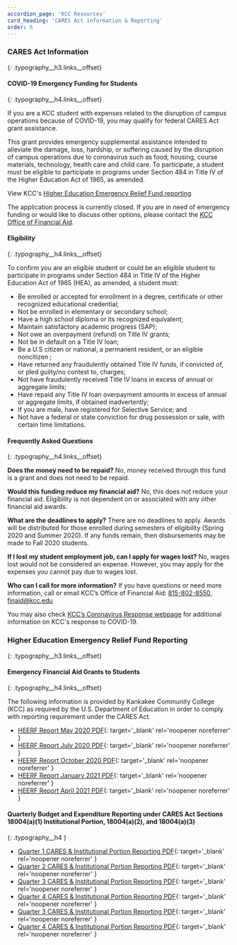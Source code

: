```yaml
---
accordion_page: 'KCC Resources'
card_heading: 'CARES Act information & Reporting'
order: 6
---
```


### CARES Act Information
{: .typography__h3.links__offset}

#### ​COVID-19 Emergency Funding for Students
{: .typography__h4.links__offset}

If you are a KCC student with expenses related to the disruption of campus operations because of COVID-19, you may qualify for federal CARES Act grant assistance.

This grant provides emergency supplemental assistance intended to alleviate the damage, loss, hardship, or suffering caused by the disruption of campus operations due to coronavirus such as food, housing, course materials, technology, health care and child care. To participate, a student must be eligible to participate in programs under Section 484 in Title IV of the Higher Education Act of 1965, as amended.

View KCC's [Higher Education Emergency Relief Fund reporting](#higher-education-emergency-relief-fund-reporting)

The application process is currently closed. If you are in need of emergency funding or would like to discuss other options, please contact the [KCC Office of Financial Aid](mailto:finaid@kcc.edu).

#### Eligibility
{: .typography__h4.links__offset}

To confirm you are an eligible student or could be an eligible student to participate in programs under Section 484 in Title IV of the Higher Education Act of 1965 (HEA), as amended, a student must:

* Be enrolled or accepted for enrollment in a degree, certificate or other recognized educational credential;
* Not be enrolled in elementary or secondary school;
* Have a high school diploma or its recognized equivalent;
* Maintain satisfactory academic progress (SAP);
* Not owe an overpayment (refund) on Title IV grants;
* Not be in default on a Title IV loan;
* Be a U.S citizen or national, a permanent resident, or an eligible noncitizen ;
* Have returned any fraudulently obtained Title IV funds, if convicted of, or pled guilty/no contest to, charges;
* Not have fraudulently received Title IV loans in excess of annual or aggregate limits;
* Have repaid any Title IV loan overpayment amounts in excess of annual or aggregate limits, if obtained inadvertently;
* If you are male, have registered for Selective Service; and
* Not have a federal or state conviction for drug possession or sale, with certain time limitations.

#### Frequently Asked Questions
{: .typography__h4.links__offset}

**Does the money need to be repaid?** No, money received through this fund is a grant and does not need to be repaid.

**Would this funding reduce my financial aid?** No, this does not reduce your financial aid. Eligibility is not dependent on or associated with any other financial aid awards.

**What are the deadlines to apply?** There are no deadlines to apply. Awards will be distributed for those enrolled during semesters of eligibility (Spring 2020 and Summer 2020). If any funds remain, then disbursements may be made to Fall 2020 students.

**If I lost my student employment job, can I apply for wages lost?** No, wages lost would not be considered an expense. However, you may apply for the expenses you cannot pay due to wages lost.

**Who can I call for more information?** If you have questions or need more information, call or email KCC’s Office of Financial Aid: [815-802-8550](tel:+18158028550), [finaid@kcc.edu](mailto:finaid@kcc.edu)

You may also check [KCC’s Coronavirus Response webpage](https://coronavirus.kcc.edu/) for additional information on KCC's response to COVID-19.​

### Higher Education Emergency Relief Fund Reporting
{: .typography__h3.links__offset}

#### ​Emergency Financial Aid Grants to Students
{: .typography__h4.links__offset}

The following information is provided by Kankakee Community College (KCC) as required by the U.S. Department of Education in order to comply with reporting requirement under the CARES Act.

- [HEERF Report May 2020 PDF](../uploads/pdf/HEERF%20Report%20May%202020_rev-1-14-22.pdf){: target='_blank' rel='noopener noreferrer' }
- [HEERF Report July 2020 PDF](../uploads/pdf/HEERF%20Report%20July%202020_rev-1-14-22.pdf){: target='_blank' rel='noopener noreferrer' }
- [HEERF Report October 2020 PDF](../uploads/pdf/HEERF%20Report%20October%202020_rev-1-14-22.pdf){: target='_blank' rel='noopener noreferrer' }
- [HEERF Report January 2021 PDF](../uploads/pdf/HEERF%20Report%20January%202021_rev-1-14-22.pdf){: target='_blank' rel='noopener noreferrer' }
- [HEERF Report April 2021 PDF](../uploads/pdf/HEERF%20Report%20April%202021_rev-1-14-22.pdf){: target='_blank' rel='noopener noreferrer' }

#### Quarterly Budget and Expenditure Reporting under CARES Act Sections 18004(a)(1) Institutional Portion, 18004(a)(2), and 18004(a)(3)
{: .typography__h4 }

- [Quarter 1 CARES & Institutional Portion Reporting PDF](../uploads/pdf/Quarter%201%20CARES%20&%20Institutional%20Portion%20Reporting.pdf){: target='_blank' rel='noopener noreferrer' }
- [Quarter 2 CARES & Institutional Portion Reporting PDF](../uploads/pdf/Quarter%202%20CARES%20&%20Institutional%20Portion%20Reporting.pdf){: target='_blank' rel='noopener noreferrer' }
- [Quarter 3 CARES & Institutional Portion Reporting PDF](../uploads/pdf/Quarter%203%20CARES%20&%20Institutional%20Portion%20Reporting.pdf){: target='_blank' rel='noopener noreferrer' }
- [Quarter 4 CARES & Institutional Portion Reporting PDF](../uploads/pdf/Quarter%204%20CARES%20Institutional%20Portion%20Reporting.pdf){: target='_blank' rel='noopener noreferrer' }
- [Quarter 3 CARES & Institutional Portion Reporting PDF](../uploads/pdf/HEERF_Q3-2021_10-10-21.pdf){: target='_blank' rel='noopener noreferrer' }
- [Quarter 4 CARES & Institutional Portion Reporting PDF](../uploads/pdf/Quarter%204%20CARES%20Institutional%20Portion.pdf){: target='_blank' rel='noopener noreferrer' }